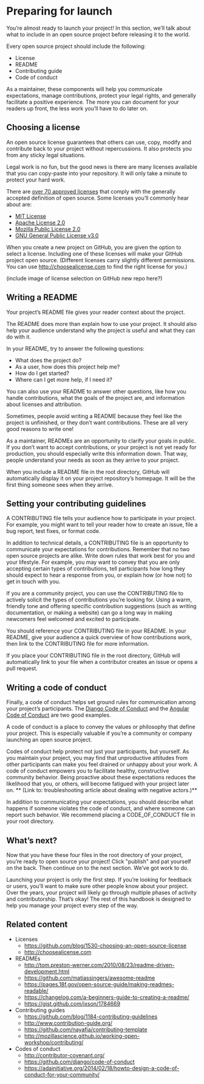 # Preparing for launch

You’re almost ready to launch your project! In this section, we’ll talk about what to include in an open source project before releasing it to the world.

Every open source project should include the following:

* License
* README
* Contributing guide
* Code of conduct

As a maintainer, these components will help you communicate expectations, manage contributions, protect your legal rights, and generally facilitate a positive experience. The more you can document for your readers up front, the less work you’ll have to do later on.

## Choosing a license

An open source license guarantees that others can use, copy, modify and contribute back to your project without repercussions. It also protects you from any sticky legal situations.

Legal work is no fun, but the good news is there are many licenses available that you can copy-paste into your repository. It will only take a minute to protect your hard work.

There are [over 70 approved licenses](https://opensource.org/licenses/alphabetical) that comply with the generally accepted definition of open source. Some licenses you’ll commonly hear about are:

* [MIT License](http://choosealicense.com/licenses/mit/)
* [Apache License 2.0](http://choosealicense.com/licenses/apache-2.0/)
* [Mozilla Public License 2.0](http://choosealicense.com/licenses/mpl-2.0/)
* [GNU General Public License v3.0](http://choosealicense.com/licenses/gpl-3.0/)

When you create a new project on GitHub, you are given the option to select a license. Including one of these licenses will make your GitHub project open source. (Different licenses carry slightly different permissions. You can use http://choosealicense.com to find the right license for you.)

(include image of license selection on GitHub new repo here?)

## Writing a README

Your project’s README file gives your reader context about the project.

The README does more than explain how to use your project. It should also help your audience understand why the project is useful and what they can do with it.

In your README, try to answer the following questions:

* What does the project do?
* As a user, how does this project help me?
* How do I get started?
* Where can I get more help, if I need it?

You can also use your README to answer other questions, like how you handle contributions, what the goals of the project are, and information about licenses and attribution.

Sometimes, people avoid writing a README because they feel like the project is unfinished, or they don’t want contributions. These are all very good reasons to write one!

As a maintainer, READMEs are an opportunity to clarify your goals in public. If you don’t want to accept contributions, or your project is not yet ready for production, you should especially write this information down. That way, people understand your needs as soon as they arrive to your project.

When you include a README file in the root directory, GitHub will automatically display it on your project repository’s homepage. It will be the first thing someone sees when they arrive.

## Setting your contributing guidelines

A CONTRIBUTING file tells your audience how to participate in your project. For example, you might want to tell your reader how to create an issue, file a bug report, test fixes, or format code.

In addition to technical details, a CONTRIBUTING file is an opportunity to communicate your expectations for contributions. Remember that no two open source projects are alike. Write down rules that work best for you and your lifestyle. For example, you may want to convey that you are only accepting certain types of contributions, tell participants how long they should expect to hear a response from you, or explain how (or how not) to get in touch with you.

If you are a community project, you can use the CONTRIBUTING file to actively solicit the types of contributions you’re looking for. Using a warm, friendly tone and offering specific contribution suggestions (such as writing documentation, or making a website) can go a long way in making newcomers feel welcomed and excited to participate.

You should reference your CONTRIBUTING file in your README. In your README, give your audience a quick overview of how contributions work, then link to the CONTRIBUTING file for more information.

If you place your CONTRIBUTING file in the root directory, GitHub will automatically link to your file when a contributor creates an issue or opens a pull request.

## Writing a code of conduct

Finally, a code of conduct helps set ground rules for communication among your project’s participants. The [Django Code of Conduct](https://www.djangoproject.com/conduct/) and the [Angular Code of Conduct](https://github.com/angular/code-of-conduct/blob/master/CODE_OF_CONDUCT.md) are two good examples.

A code of conduct is a place to convey the values or philosophy that define your project. This is especially valuable if you’re a community or company launching an open source project.

Codes of conduct help protect not just your participants, but yourself. As you maintain your project, you may find that unproductive attitudes from other participants can make you feel drained or unhappy about your work. A code of conduct empowers you to facilitate healthy, constructive community behavior. Being proactive about these expectations reduces the likelihood that you, or others, will become fatigued with your project later on. ** (Link to: troubleshooting article about dealing with negative actors.)**

In addition to communicating your expectations, you should describe what happens if someone violates the code of conduct, and where someone can report such behavior. We recommend placing a CODE_OF_CONDUCT file in your root directory.

## What’s next?

Now that you have these four files in the root directory of your project, you’re ready to open source your project! Click "publish" and pat yourself on the back. Then continue on to the next section. We’ve got work to do.

Launching your project is only the first step. If you’re looking for feedback or users, you’ll want to make sure other people know about your project. Over the years, your project will likely go through multiple phases of activity and contributorship. That’s okay! The rest of this handbook is designed to help you manage your project every step of the way.

## Related content

* Licenses
  * https://github.com/blog/1530-choosing-an-open-source-license
  * http://choosealicense.com
* READMEs
  * http://tom.preston-werner.com/2010/08/23/readme-driven-development.html
  * https://github.com/matiassingers/awesome-readme
  * https://pages.18f.gov/open-source-guide/making-readmes-readable/
  * https://changelog.com/a-beginners-guide-to-creating-a-readme/
  * https://gist.github.com/jxson/1784669
* Contributing guides
  * https://github.com/blog/1184-contributing-guidelines
  * http://www.contribution-guide.org/
  * https://github.com/nayafia/contributing-template
  * http://mozillascience.github.io/working-open-workshop/contributing/
* Codes of conduct
  * http://contributor-covenant.org/
  * https://github.com/django/code-of-conduct
  * https://adainitiative.org/2014/02/18/howto-design-a-code-of-conduct-for-your-community/
